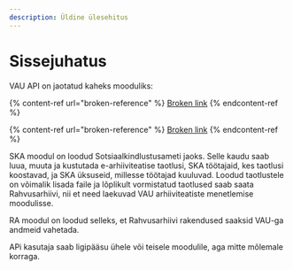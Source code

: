 ```yaml
---
description: Üldine ülesehitus
---
```


# Sissejuhatus

VAU API on jaotatud kaheks mooduliks:

{% content-ref url="broken-reference" %}
[Broken link](broken-reference)
{% endcontent-ref %}

{% content-ref url="broken-reference" %}
[Broken link](broken-reference)
{% endcontent-ref %}

SKA moodul on loodud Sotsiaalkindlustusameti jaoks. Selle kaudu saab luua, muuta ja kustutada e-arhiiviteatise taotlusi, SKA töötajaid, kes taotlusi koostavad, ja SKA üksuseid, millesse töötajad kuuluvad. Loodud taotlustele on võimalik lisada faile ja lõplikult vormistatud taotlused saab saata Rahvusarhiivi, nii et need laekuvad VAU arhiiviteatiste menetlemise moodulisse.

RA moodul on loodud selleks, et Rahvusarhiivi rakendused saaksid VAU-ga andmeid vahetada.

APi kasutaja saab ligipääsu ühele või teisele moodulile, aga mitte mõlemale korraga.
